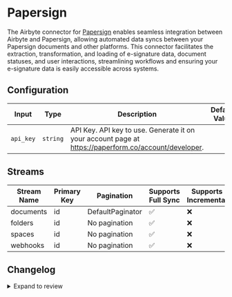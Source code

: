 # Papersign
The Airbyte connector for [Papersign](https://paperform.co/products/papersign/) enables seamless integration between Airbyte and Papersign, allowing automated data syncs between your Papersign documents and other platforms. This connector facilitates the extraction, transformation, and loading of e-signature data, document statuses, and user interactions, streamlining workflows and ensuring your e-signature data is easily accessible across systems.

## Configuration

| Input | Type | Description | Default Value |
|-------|------|-------------|---------------|
| `api_key` | `string` | API Key. API key to use. Generate it on your account page at https://paperform.co/account/developer. |  |

## Streams
| Stream Name | Primary Key | Pagination | Supports Full Sync | Supports Incremental |
|-------------|-------------|------------|---------------------|----------------------|
| documents | id | DefaultPaginator | ✅ |  ❌  |
| folders | id | No pagination | ✅ |  ❌  |
| spaces | id | No pagination | ✅ |  ❌  |
| webhooks | id | No pagination | ✅ |  ❌  |

## Changelog

<details>
  <summary>Expand to review</summary>

| Version          | Date              | Pull Request | Subject        |
|------------------|-------------------|--------------|----------------|
| 0.0.32 | 2025-08-09 | [64771](https://github.com/airbytehq/airbyte/pull/64771) | Update dependencies |
| 0.0.31 | 2025-08-02 | [64209](https://github.com/airbytehq/airbyte/pull/64209) | Update dependencies |
| 0.0.30 | 2025-07-26 | [63854](https://github.com/airbytehq/airbyte/pull/63854) | Update dependencies |
| 0.0.29 | 2025-07-19 | [63383](https://github.com/airbytehq/airbyte/pull/63383) | Update dependencies |
| 0.0.28 | 2025-07-12 | [63231](https://github.com/airbytehq/airbyte/pull/63231) | Update dependencies |
| 0.0.27 | 2025-07-05 | [62571](https://github.com/airbytehq/airbyte/pull/62571) | Update dependencies |
| 0.0.26 | 2025-06-28 | [62360](https://github.com/airbytehq/airbyte/pull/62360) | Update dependencies |
| 0.0.25 | 2025-06-21 | [61882](https://github.com/airbytehq/airbyte/pull/61882) | Update dependencies |
| 0.0.24 | 2025-06-14 | [60481](https://github.com/airbytehq/airbyte/pull/60481) | Update dependencies |
| 0.0.23 | 2025-05-10 | [60106](https://github.com/airbytehq/airbyte/pull/60106) | Update dependencies |
| 0.0.22 | 2025-05-03 | [59457](https://github.com/airbytehq/airbyte/pull/59457) | Update dependencies |
| 0.0.21 | 2025-04-27 | [59072](https://github.com/airbytehq/airbyte/pull/59072) | Update dependencies |
| 0.0.20 | 2025-04-19 | [58488](https://github.com/airbytehq/airbyte/pull/58488) | Update dependencies |
| 0.0.19 | 2025-04-12 | [57887](https://github.com/airbytehq/airbyte/pull/57887) | Update dependencies |
| 0.0.18 | 2025-04-05 | [57351](https://github.com/airbytehq/airbyte/pull/57351) | Update dependencies |
| 0.0.17 | 2025-03-29 | [56723](https://github.com/airbytehq/airbyte/pull/56723) | Update dependencies |
| 0.0.16 | 2025-03-22 | [56207](https://github.com/airbytehq/airbyte/pull/56207) | Update dependencies |
| 0.0.15 | 2025-03-08 | [55558](https://github.com/airbytehq/airbyte/pull/55558) | Update dependencies |
| 0.0.14 | 2025-03-01 | [55003](https://github.com/airbytehq/airbyte/pull/55003) | Update dependencies |
| 0.0.13 | 2025-02-23 | [54608](https://github.com/airbytehq/airbyte/pull/54608) | Update dependencies |
| 0.0.12 | 2025-02-15 | [53949](https://github.com/airbytehq/airbyte/pull/53949) | Update dependencies |
| 0.0.11 | 2025-02-08 | [53463](https://github.com/airbytehq/airbyte/pull/53463) | Update dependencies |
| 0.0.10 | 2025-02-01 | [53020](https://github.com/airbytehq/airbyte/pull/53020) | Update dependencies |
| 0.0.9 | 2025-01-25 | [52507](https://github.com/airbytehq/airbyte/pull/52507) | Update dependencies |
| 0.0.8 | 2025-01-18 | [51881](https://github.com/airbytehq/airbyte/pull/51881) | Update dependencies |
| 0.0.7 | 2025-01-11 | [51316](https://github.com/airbytehq/airbyte/pull/51316) | Update dependencies |
| 0.0.6 | 2024-12-28 | [50691](https://github.com/airbytehq/airbyte/pull/50691) | Update dependencies |
| 0.0.5 | 2024-12-21 | [50272](https://github.com/airbytehq/airbyte/pull/50272) | Update dependencies |
| 0.0.4 | 2024-12-14 | [49696](https://github.com/airbytehq/airbyte/pull/49696) | Update dependencies |
| 0.0.3 | 2024-12-12 | [49361](https://github.com/airbytehq/airbyte/pull/49361) | Update dependencies |
| 0.0.2 | 2024-12-11 | [49105](https://github.com/airbytehq/airbyte/pull/49105) | Starting with this version, the Docker image is now rootless. Please note that this and future versions will not be compatible with Airbyte versions earlier than 0.64 |
| 0.0.1 | 2024-11-08 | | Initial release by [@parthiv11](https://github.com/parthiv11) via Connector Builder |

</details>

